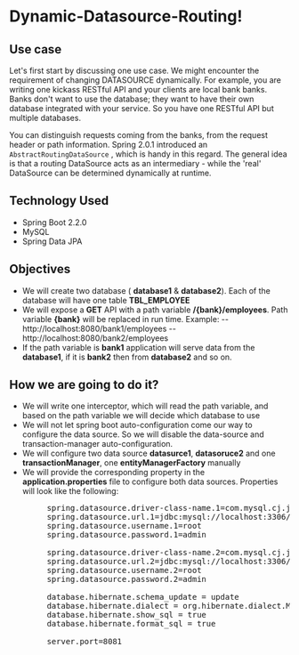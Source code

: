 # Dynamic-Datasource-Routing!

## Use case
Let's first start by discussing one use case. We might encounter the requirement of changing DATASOURCE dynamically. For example, you are writing one kickass RESTful API and your clients are local bank banks. Banks don't want to use the database; they want to have their own database integrated with your service. So you have one RESTful API but multiple databases.

You can distinguish requests coming from the banks, from the request header or path information.
Spring 2.0.1 introduced an `AbstractRoutingDataSource` , which is handy in this regard. The general idea is that a routing DataSource acts as an intermediary - while the 'real' DataSource can be determined dynamically at runtime.

## Technology Used
- Spring Boot 2.2.0
- MySQL
- Spring Data JPA

## Objectives
 - We will create two database ( **database1** & **database2**). Each of the database will have one table **TBL_EMPLOYEE**
 - We will expose a **GET** API with a path variable  **/{bank}/employees**. Path variable **{bank}** will be replaced in run time. Example: 
  -- http://localhost:8080/bank1/employees --  http://localhost:8080/bank2/employees
 - If the path variable is **bank1** application will serve data from the **database1**, if it is  **bank2** then from **database2** and so on.

## How we are going to do it?
- We will write one interceptor, which will read the path variable, and based on the path variable we will decide which database to use
- We will not let spring boot auto-configuration come our way to configure the data source. So we will disable the data-source and transaction-manager auto-configuration.
- We will configure two data source **datasurce1**, **datasoruce2** and one **transactionManager**,  one **entityManagerFactory** manually
- We will provide the corresponding property in the **application.properties** file to configure both data sources. Properties will look like the following:
<pre>
		spring.datasource.driver-class-name.1=com.mysql.cj.jdbc.Driver  
		spring.datasource.url.1=jdbc:mysql://localhost:3306/database1  
		spring.datasource.username.1=root  
		spring.datasource.password.1=admin  
				  
		spring.datasource.driver-class-name.2=com.mysql.cj.jdbc.Driver  
		spring.datasource.url.2=jdbc:mysql://localhost:3306/database2  
		spring.datasource.username.2=root  
		spring.datasource.password.2=admin  
				 
		database.hibernate.schema_update = update  
		database.hibernate.dialect = org.hibernate.dialect.MySQL5Dialect  
		database.hibernate.show_sql = true  
		database.hibernate.format_sql = true 
				 
		server.port=8081
</pre>


